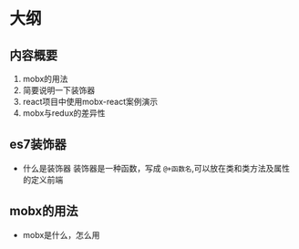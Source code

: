 # 大纲

## 内容概要

1. mobx的用法
2. 简要说明一下装饰器
3. react项目中使用mobx-react案例演示
4. mobx与redux的差异性


## es7装饰器

+ 什么是装饰器
装饰器是一种函数，写成 `@+函数名`,可以放在类和类方法及属性的定义前端





## mobx的用法

+ mobx是什么，怎么用


